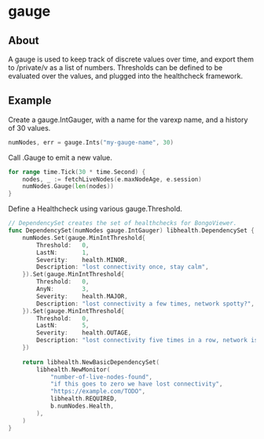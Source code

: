 gauge
=====

About
-----
A gauge is used to keep track of discrete values over time,
and export them to /private/v as a list of numbers. Thresholds
can be defined to be evaluated over the values, and plugged into
the healthcheck framework.

Example
-------

Create a gauge.IntGauger, with a name for the varexp name, and a history of 30 values.

```go
numNodes, err = gauge.Ints("my-gauge-name", 30)
```

Call .Gauge to emit a new value.

```go
for range time.Tick(30 * time.Second) {
	nodes, _ := fetchLiveNodes(e.maxNodeAge, e.session)
	numNodes.Gauge(len(nodes))
}
```

Define a Healthcheck using various gauge.Threshold.

```go
// DependencySet creates the set of healthchecks for BongoViewer.
func DependencySet(numNodes gauge.IntGauger) libhealth.DependencySet {
	numNodes.Set(gauge.MinIntThreshold{
		Threshold:   0,
		LastN:       1,
		Severity:    health.MINOR,
		Description: "lost connectivity once, stay calm",
	}).Set(gauge.MinIntThreshold{
		Threshold:   0,
		AnyN:        3,
		Severity:    health.MAJOR,
		Description: "lost connectivity a few times, network spotty?",
	}).Set(gauge.MinIntThreshold{
		Threshold:   0,
		LastN:       5,
		Severity:    health.OUTAGE,
		Description: "lost connectivity five times in a row, network is bad",
	})
 
	return libhealth.NewBasicDependencySet(
		libhealth.NewMonitor(
			"number-of-live-nodes-found",
			"if this goes to zero we have lost connectivity",
			"https://example.com/TODO",
			libhealth.REQUIRED,
			b.numNodes.Health,
		),
	)
}
```
